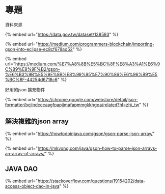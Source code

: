 # 專題

資料來源

{% embed url="https://data.gov.tw/dataset/138593" %}



{% embed url="https://medium.com/programmers-blockchain/importing-gson-into-eclipse-ec8cf678ad52" %}

{% embed url="https://medium.com/%E7%A8%8B%E5%BC%8F%E8%A3%A1%E6%9C%89%E8%9F%B2/gson-%E6%B3%9B%E5%9E%8B%E8%99%95%E7%90%86%E6%96%B9%E5%BC%8F-44254d6718c6" %}

好用的json 擴充物件

{% embed url="https://chrome.google.com/webstore/detail/json-formatter/bcjindcccaagfpapjjmafapmmgkkhgoa/related?hl=zh\_tw" %}

## 解決複雜的json array

{% embed url="https://howtodoinjava.com/gson/gson-parse-json-array/" %}

{% embed url="https://mkyong.com/java/gson-how-to-parse-json-arrays-an-array-of-arrays/" %}

## JAVA DAO

{% embed url="https://stackoverflow.com/questions/19154202/data-access-object-dao-in-java" %}



